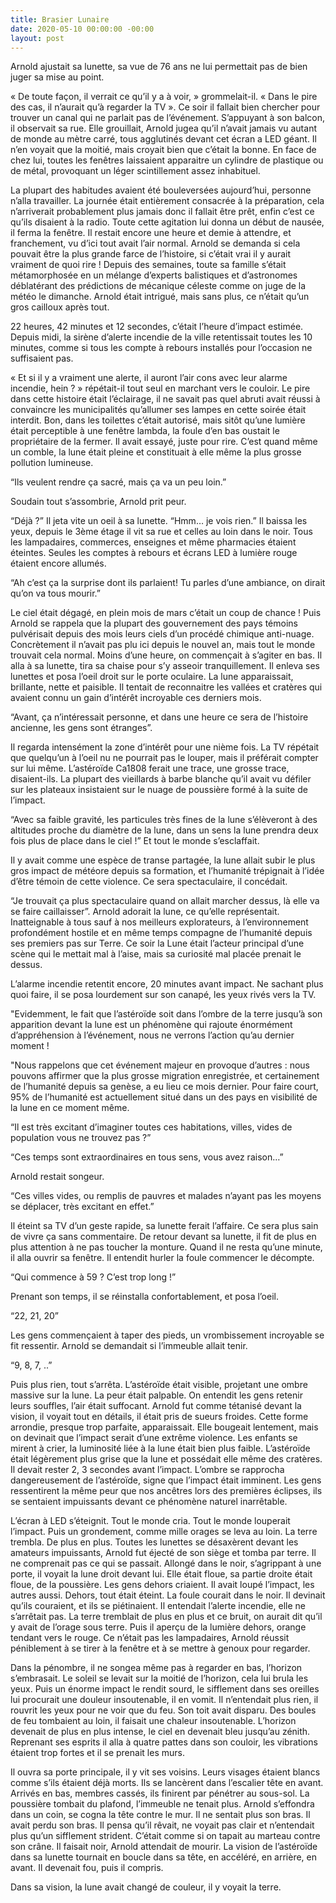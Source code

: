 ```yaml
---
title: Brasier Lunaire
date: 2020-05-10 00:00:00 -00:00
layout: post
---
```


<p class="p1"><span class="s1"><span class="Apple-tab-span">	</span>Arnold ajustait sa lunette, sa vue de 76 ans ne lui permettait pas de bien juger sa mise au point.<span class="Apple-converted-space"> </span></span></p>
<p class="p1"><span class="s1"><span class="Apple-tab-span">	</span>« De toute façon, il verrait ce qu’il y a à  voir, » grommelait-il. « Dans le pire des cas, il n’aurait qu’à regarder la TV ». Ce soir il fallait bien chercher pour trouver un canal qui ne parlait pas de l’événement. S’appuyant à  son balcon, il observait sa rue. Elle grouillait, Arnold jugea qu’il n’avait jamais vu autant de monde au mètre carré, tous agglutinés devant cet écran a LED géant. Il n’en voyait que la moitié, mais croyait bien que c’était la bonne. En face de chez lui, toutes les fenêtres laissaient apparaitre un cylindre de plastique ou de métal, provoquant un léger scintillement assez inhabituel.</span></p>
<p class="p1"><span class="s1">La plupart des habitudes avaient été bouleversées aujourd’hui, personne n’alla travailler. La journée était entièrement consacrée à  la préparation, cela n’arriverait probablement plus jamais donc il fallait être prêt, enfin c’est ce qu’ils disaient à  la radio. Toute cette agitation lui donna un début de nausée, il ferma la fenêtre. Il restait encore une heure et demie à  attendre, et franchement, vu d’ici tout avait l’air normal. Arnold se demanda si cela pouvait être la plus grande farce de l’histoire, si c’était vrai il y aurait vraiment de quoi rire ! Depuis des semaines, toute sa famille s’était métamorphosée en un mélange d’experts balistiques et d’astronomes déblatérant des prédictions de mécanique céleste comme on juge de la météo le dimanche. Arnold était intrigué, mais sans plus, ce n’était qu’un gros cailloux après tout.</span></p>
<p class="p1"><span class="s1"><span class="Apple-tab-span">	</span>22 heures, 42 minutes et 12 secondes, c’était l’heure d’impact estimée. Depuis midi, la sirène d’alerte incendie de la ville retentissait toutes les 10 minutes, comme si tous les compte à  rebours installés pour l’occasion ne suffisaient pas.<span class="Apple-converted-space"> </span></span></p>
<p class="p1"><span class="s1">« Et si il y a vraiment une alerte, il auront l’air cons avec leur alarme incendie, hein ? » répétait-il tout seul en marchant vers le couloir. Le pire dans cette histoire était l’éclairage, il ne savait pas quel abruti avait réussi à convaincre les municipalités qu’allumer ses lampes en cette soirée était interdit. Bon, dans les toilettes c’était autorisé, mais sitôt qu’une lumière était perceptible à  une fenêtre lambda, la foule d’en bas oustait le propriétaire de la fermer. Il avait essayé, juste pour rire. C’est quand même un comble, la lune était pleine et constituait à elle même la plus grosse pollution lumineuse.</span></p>
<p class="p1"><span class="s1"><span class="Apple-tab-span">	</span>“Ils veulent rendre ça sacré, mais ça va un peu loin.”</span></p>
<p class="p1"><span class="s1"><span class="Apple-tab-span">	</span>Soudain tout s’assombrie, Arnold prit peur.</span></p>
<p class="p1"><span class="s1"><span class="Apple-tab-span">	</span>“Déjà ?” Il jeta vite un oeil à sa lunette. “Hmm… je vois rien.” Il baissa les yeux, depuis le 3ème étage il vit sa rue et celles au loin dans le noir. Tous les lampadaires, commerces, enseignes et même pharmacies étaient éteintes. Seules les comptes à  rebours et écrans LED à  lumière rouge étaient encore allumés.</span></p>
<p class="p1"><span class="s1"><span class="Apple-tab-span">	</span>“Ah c’est ça la surprise dont ils parlaient! Tu parles d’une ambiance, on dirait qu’on va tous mourir.”<span class="Apple-converted-space"> </span></span></p>
<p class="p1"><span class="s1"><span class="Apple-tab-span">	</span>Le ciel était dégagé, en plein mois de mars c’était un coup de chance ! Puis Arnold se rappela que la plupart des gouvernement des pays témoins pulvérisait depuis des mois leurs ciels d’un procédé chimique anti-nuage. Concrètement il n’avait pas plu ici depuis le nouvel an, mais tout le monde trouvait cela normal. Moins d’une heure, on commençait à  s’agiter en bas. Il alla à  sa lunette, tira sa chaise pour s’y asseoir tranquillement. Il enleva ses lunettes et posa l’oeil droit sur le porte oculaire. La lune apparaissait, brillante, nette et paisible. Il tentait de reconnaitre les vallées et cratères qui avaient connu un gain d’intérêt incroyable ces derniers mois.</span></p>
<p class="p1"><span class="s1"><span class="Apple-tab-span">	</span>“Avant, ça n’intéressait personne, et dans une heure ce sera de l’histoire ancienne, les gens sont étranges”.<span class="Apple-converted-space"> </span></span></p>
<p class="p1"><span class="s1"><span class="Apple-tab-span">	</span>Il regarda intensément la zone d’intérêt pour une nième fois. La TV répétait que quelqu’un à  l’oeil nu ne pourrait pas le louper, mais il préférait compter sur lui même. L’astéroïde Ca1808 ferait une trace, une grosse trace, disaient-ils. La plupart des vieillards à  barbe blanche qu’il avait vu défiler sur les plateaux insistaient sur le nuage de poussière formé à  la suite de l’impact.</span></p>
<p class="p1"><span class="s1"><span class="Apple-tab-span">	</span>“Avec sa faible gravité, les particules très fines de la lune s’élèveront à des altitudes proche du diamètre de la lune, dans un sens la lune prendra deux fois plus de place dans le ciel !” Et tout le monde s’esclaffait.</span></p>
<p class="p1"><span class="s1"><span class="Apple-tab-span">	</span>Il y avait comme une espèce de transe partagée, la lune allait subir le plus gros impact de météore depuis sa formation, et l’humanité trépignait à  l’idée d’être témoin de cette violence. Ce sera spectaculaire, il concédait.</span></p>
<p class="p1"><span class="s1"><span class="Apple-tab-span">	</span>“Je trouvait ça plus spectaculaire quand on allait marcher dessus, là  elle va se faire caillaisser”. Arnold adorait la lune, ce qu’elle représentait. Inatteignable à tous sauf à nos meilleurs explorateurs, à l’environnement profondément hostile et en même temps compagne de l’humanité depuis ses premiers pas sur Terre. Ce soir la Lune était l’acteur principal d’une scène qui le mettait mal à  l’aise, mais sa curiosité mal placée prenait le dessus.</span></p>
<p class="p1"><span class="s1"><span class="Apple-tab-span">	</span>L’alarme incendie retentit encore, 20 minutes avant impact. Ne sachant plus quoi faire, il se posa lourdement sur son canapé, les yeux rivés vers la TV.</span></p>
<p class="p1"><span class="s1">"Evidemment, le fait que l’astéroïde soit dans l’ombre de la terre jusqu’à  son apparition devant la lune est un phénomène qui rajoute énormément d’appréhension à  l’événement, nous ne verrons l’action qu’au dernier moment !</span></p>
<p class="p1"><span class="s1">"Nous rappelons que cet événement majeur en provoque d’autres : nous pouvons affirmer que la plus grosse migration enregistrée, et certainement de l’humanité depuis sa genèse, a eu lieu ce mois dernier. Pour faire court, 95% de l’humanité est actuellement situé dans un des pays en visibilité de la lune en ce moment même.</span></p>
<p class="p1"><span class="s1"><span class="Apple-tab-span">	</span>“Il est très excitant d’imaginer toutes ces habitations, villes, vides de population vous ne trouvez pas ?”</span></p>
<p class="p1"><span class="s1"><span class="Apple-tab-span">	</span>“Ces temps sont extraordinaires en tous sens, vous avez raison…”</span></p>
<p class="p1"><span class="s1"><span class="Apple-tab-span">	</span>Arnold restait songeur.<span class="Apple-converted-space"> </span></span></p>
<p class="p1"><span class="s1"><span class="Apple-tab-span">	</span>“Ces villes vides, ou remplis de pauvres et malades n’ayant pas les moyens se déplacer, très excitant en effet.”<span class="Apple-converted-space"> </span></span></p>
<p class="p1"><span class="s1"><span class="Apple-tab-span">	</span>Il éteint sa TV d’un geste rapide, sa lunette ferait l’affaire. Ce sera plus sain de vivre ça sans commentaire. De retour devant sa lunette, il fit de plus en plus attention à  ne pas toucher la monture. Quand il ne resta qu’une minute, il alla ouvrir sa fenêtre. Il entendit hurler la foule commencer le décompte.</span></p>
<p class="p1"><span class="s1"><span class="Apple-tab-span">	</span>“Qui commence à 59 ? C’est trop long !”</span></p>
<p class="p1"><span class="s1"><span class="Apple-tab-span">	</span>Prenant son temps, il se réinstalla confortablement, et posa l’oeil.</span></p>
<p class="p1"><span class="s1"><span class="Apple-tab-span">	</span>“22, 21, 20”</span></p>
<p class="p1"><span class="s1"><span class="Apple-tab-span">	</span>Les gens commençaient à  taper des pieds, un vrombissement incroyable se fit ressentir. Arnold se demandait si l’immeuble allait tenir.</span></p>
<p class="p1"><span class="s1"><span class="Apple-tab-span">	</span>“9, 8, 7, ..”</span></p>
<p class="p1"><span class="s1"><span class="Apple-tab-span">	</span>Puis plus rien, tout s’arrêta. L’astéroïde était visible, projetant une ombre massive sur la lune. La peur était palpable. On entendit les gens retenir leurs souffles, l’air était suffocant. Arnold fut comme tétanisé devant la vision, il voyait tout en détails, il était pris de sueurs froides. Cette forme arrondie, presque trop parfaite, apparaissait. Elle bougeait lentement, mais on devinait que l’impact serait d’une extrême violence. Les enfants se mirent à  crier, la luminosité liée à  la lune était bien plus faible. L’astéroïde était légèrement plus grise que la lune et possédait elle même des cratères. Il devait rester 2, 3 secondes avant l’impact. L’ombre se rapprocha dangereusement de l’astéroïde, signe que l’impact était imminent. Les gens ressentirent la même peur que nos ancêtres lors des premières éclipses, ils se sentaient impuissants devant ce phénomène naturel inarrêtable.</span></p>
<p class="p1"><span class="s1"><span class="Apple-tab-span">	</span>L’écran à  LED s’éteignit. Tout le monde cria. Tout le monde louperait l’impact. Puis un grondement, comme mille orages se leva au loin. La terre trembla. De plus en plus. Toutes les lunettes se désaxèrent devant les amateurs impuissants, Arnold fut éjecté de son siège et tomba par terre. Il ne comprenait pas ce qui se passait. Allongé dans le noir, s’agrippant à  une porte, il voyait la lune droit devant lui. Elle était floue, sa partie droite était floue, de la poussière. Les gens dehors criaient. Il avait loupé l’impact, les autres aussi. Dehors, tout était éteint. La foule courait dans le noir. Il devinait qu’ils couraient, et ils se piétinaient. Il entendait l’alerte incendie, elle ne s’arrêtait pas. La terre tremblait de plus en plus et ce bruit, on aurait dit qu’il y avait de l’orage sous terre. Puis il aperçu de la lumière dehors, orange tendant vers le rouge. Ce n’était pas les lampadaires, Arnold réussit péniblement à se tirer à la fenêtre et à se mettre à  genoux pour regarder.</span></p>
<p class="p1"><span class="s1"><span class="Apple-tab-span">	</span>Dans la pénombre, il ne songea même pas à  regarder en bas, l’horizon s’embrasait. Le soleil se levait sur la moitié de l’horizon, cela lui brula les yeux. Puis un énorme impact le rendit sourd, le sifflement dans ses oreilles lui procurait une douleur insoutenable, il en vomit. Il n’entendait plus rien, il rouvrit les yeux pour ne voir que du feu. Son toit avait disparu. Des boules de feu tombaient au loin, il faisait une chaleur insoutenable. L’horizon devenait de plus en plus intense, le ciel en devenait bleu jusqu’au zénith. Reprenant ses esprits il alla à  quatre pattes dans son couloir, les vibrations étaient trop fortes et il se prenait les murs.</span></p>
<p class="p1"><span class="s1"><span class="Apple-tab-span">	</span>Il ouvra sa porte principale, il y vit ses voisins. Leurs visages étaient blancs comme s’ils étaient déjà  morts. Ils se lancèrent dans l’escalier tête en avant. Arrivés en bas, membres cassés, ils finirent par pénétrer au sous-sol. La poussière tombait du plafond, l’immeuble ne tenait plus. Arnold s’effondra dans un coin, se cogna la tête contre le mur. Il ne sentait plus son bras. Il avait perdu son bras. Il pensa qu’il rêvait, ne voyait pas clair et n’entendait plus qu’un sifflement strident. C’était comme si on tapait au marteau contre son crâne. Il faisait noir, Arnold attendait de mourir. La vision de l’astéroïde dans sa lunette tournait en boucle dans sa tête, en accéléré, en arrière, en avant. Il devenait fou, puis il compris.</span></p>
<p class="p1"><span class="s1"><span class="Apple-tab-span">	</span>Dans sa vision, la lune avait changé de couleur, il y voyait la terre.</span></p>
